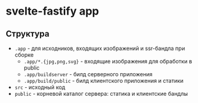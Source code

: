 # svelte-fastify app

## Структура

- `.app` - для исходников, входящих изображений и ssr-бандла при сборке
  - `.app/*.{jpg,png,svg}` - входящие изображения для обработки в public
  - `.app/buildserver` - билд серверного приложения
  - `.app/build/public` - билд клиентского приложения и статики
- `src` - исходный код
- `public` - корневой каталог сервера: статика и клиентские бандлы
